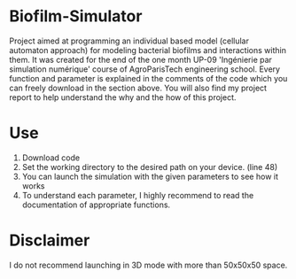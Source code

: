 # Biofilm-Simulator
Project aimed at programming an individual based model (cellular automaton approach) for modeling bacterial biofilms and interactions within them. 
It was created for the end of the one month UP-09 'Ingénierie par simulation numérique' course of AgroParisTech engineering school.
Every function and parameter is explained in the comments of the code which you can freely download in the section above.
You will also find my project report to help understand the why and the how of this project.

# Use
1) Download code
2) Set the working directory to the desired path on your device. (line 48)
3) You can launch the simulation with the given parameters to see how it works
4) To understand each parameter, I highly recommend to read the documentation of appropriate functions.

# Disclaimer
I do not recommend launching in 3D mode with more than 50x50x50 space.
